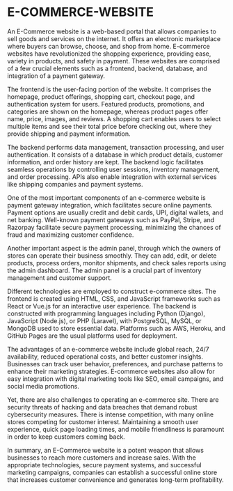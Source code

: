 ﻿# E-COMMERCE-WEBSITE

 An E-Commerce website is a web-based portal that allows companies to sell goods and services on the internet. It offers an electronic marketplace where buyers can browse, choose, and shop from home. E-commerce websites have revolutionized the shopping experience, providing ease, variety in products, and safety in payment. These websites are comprised of a few crucial elements such as a frontend, backend, database, and integration of a payment gateway.

The frontend is the user-facing portion of the website. It comprises the homepage, product offerings, shopping cart, checkout page, and authentication system for users. Featured products, promotions, and categories are shown on the homepage, whereas product pages offer name, price, images, and reviews. A shopping cart enables users to select multiple items and see their total price before checking out, where they provide shipping and payment information.

The backend performs data management, transaction processing, and user authentication. It consists of a database in which product details, customer information, and order history are kept. The backend logic facilitates seamless operations by controlling user sessions, inventory management, and order processing. APIs also enable integration with external services like shipping companies and payment systems.

One of the most important components of an e-commerce website is payment gateway integration, which facilitates secure online payments. Payment options are usually credit and debit cards, UPI, digital wallets, and net banking. Well-known payment gateways such as PayPal, Stripe, and Razorpay facilitate secure payment processing, minimizing the chances of fraud and maximizing customer confidence.

Another important aspect is the admin panel, through which the owners of stores can operate their business smoothly. They can add, edit, or delete products, process orders, monitor shipments, and check sales reports using the admin dashboard. The admin panel is a crucial part of inventory management and customer support.

Different technologies are employed to construct e-commerce sites. The frontend is created using HTML, CSS, and JavaScript frameworks such as React or Vue.js for an interactive user experience. The backend is constructed with programming languages including Python (Django), JavaScript (Node.js), or PHP (Laravel), with PostgreSQL, MySQL, or MongoDB used to store essential data. Platforms such as AWS, Heroku, and GitHub Pages are the usual platforms used for deployment.

The advantages of an e-commerce website include global reach, 24/7 availability, reduced operational costs, and better customer insights. Businesses can track user behavior, preferences, and purchase patterns to enhance their marketing strategies. E-commerce websites also allow for easy integration with digital marketing tools like SEO, email campaigns, and social media promotions.

Yet, there are also challenges to operating an e-commerce site. There are security threats of hacking and data breaches that demand robust cybersecurity measures. There is intense competition, with many online stores competing for customer interest. Maintaining a smooth user experience, quick page loading times, and mobile friendliness is paramount in order to keep customers coming back.

In summary, an E-Commerce website is a potent weapon that allows businesses to reach more customers and increase sales. With the appropriate technologies, secure payment systems, and successful marketing campaigns, companies can establish a successful online store that increases customer convenience and generates long-term profitability.
